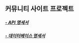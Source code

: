 ## 커뮤니티 사이트 프로젝트

##### [- API 명세서](https://www.notion.so/community-board-2234040d6c18808a999acf6fe3650c54?source=copy_link)

##### [- 데이터베이스 명세서](https://www.notion.so/2194040d6c1881aaa492de3e53d4aba1?v=2194040d6c18818899e0000c1a873eb8&source=copy_link)
